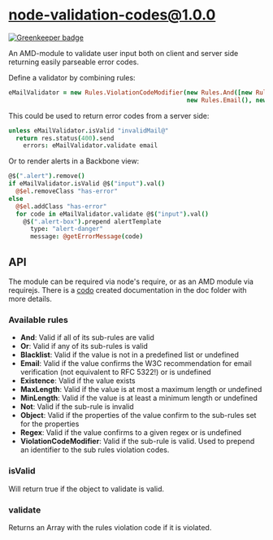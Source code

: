 # node-validation-codes@1.0.0

[![Greenkeeper badge](https://badges.greenkeeper.io/dbartholomae/node-validation-codes.svg)](https://greenkeeper.io/)

An AMD-module to validate user input both on client and server side returning easily parseable error codes.

Define a validator by combining rules:
```coffeescript
eMailValidator = new Rules.ViolationCodeModifier(new Rules.And([new Rules.Existence(), new Rules.Blacklist(),
                                                 new Rules.Email(), new Rules.MaxLength()]), 'Email')
```

This could be used to return error codes from a server side:
```coffeescript
unless eMailValidator.isValid "invalidMail@"
  return res.status(400).send                                              
    errors: eMailValidator.validate email 
```

Or to render alerts in a Backbone view:
```coffeescript
@$(".alert").remove()
if eMailValidator.isValid @$("input").val()
  @$el.removeClass "has-error"
else
  @$el.addClass "has-error"
  for code in eMailValidator.validate @$("input").val()
    @$(".alert-box").prepend alertTemplate
      type: "alert-danger"
      message: @getErrorMessage(code)
```
## API

The module can be required via node's require, or as an AMD module via requirejs. 
There is a [codo][codo] created documentation in the doc folder with more details.

### Available rules

* **And**: Valid if all of its sub-rules are valid 
* **Or**: Valid if any of its sub-rules is valid 
* **Blacklist**: Valid if the value is not in a predefined list or undefined 
* **Email**: Valid if the value confirms the W3C recommendation for email verification (not equivalent to RFC 5322!) or is undefined 
* **Existence**: Valid if the value exists
* **MaxLength**: Valid if the value is at most a maximum length or undefined 
* **MinLength**: Valid if the value is at least a minimum length or undefined 
* **Not**: Valid if the sub-rule is invalid 
* **Object**: Valid if the properties of the value confirm to the sub-rules set for the properties  
* **Regex**: Valid if the value confirms to a given regex or is undefined 
* **ViolationCodeModifier**: Valid if the sub-rule is valid. Used to prepend an identifier to the sub rules violation codes. 

### isValid

Will return true if the object to validate is valid.

### validate

Returns an Array with the rules violation code if it is violated.

[codo]: https://github.com/coffeedoc/codo